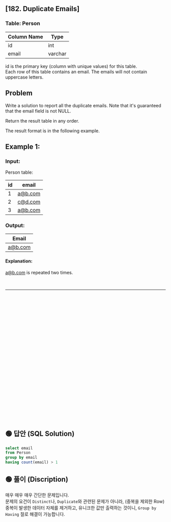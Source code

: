 ## [182. Duplicate Emails]

### Table: Person


| Column Name | Type    |
|----|----|
| id          | int     |
| email       | varchar |

id is the primary key (column with unique values) for this table.  
Each row of this table contains an email. The emails will not contain uppercase letters.

## Problem

Write a solution to report all the duplicate emails. Note that it's guaranteed that the email field is not NULL.

Return the result table in any order.

The result format is in the following example.

 

## Example 1:

### Input: 
Person table:

| id | email   |
|----|----|
| 1  | a@b.com |
| 2  | c@d.com |
| 3  | a@b.com |

### Output: 

| Email   |
|---|
| a@b.com |

#### Explanation: 
a@b.com is repeated two times.



<br/>

---

<br/>
<br/>
<br/>
<br/>
<br/>
<br/>
<br/>
<br/>
<br/>
<br/>
<br/>
<br/>
<br/>
<br/>
<br/>
<br/>
<br/>
<br/>
<br/>
<br/>
<br/>
<br/>
<br/>

## 🟢 답안 (SQL Solution)

```sql
select email 
from Person
group by email 
having count(email) > 1
```

## 🟢 풀이 (Discription)
매우 매우 매우 간단한 문제입니다.  
문제의 요건이 `Distinct`나, `Duplicate`와 관련된 문제가 아니라, (중복을 제외한 Row)  
중복이 발생한 데이터 자체를 제거하고, 유니크한 값만 출력하는 것이니, `Group by Having` 절로 해결이 가능합니다.
